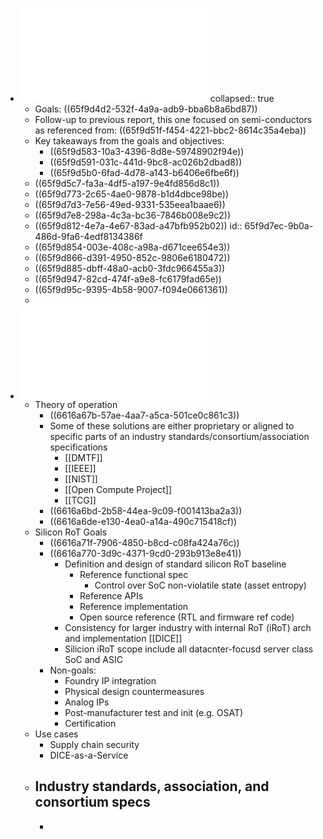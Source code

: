 - ![National-Strategy-on-Microelectronics-Research-March-2024.pdf](../assets/National-Strategy-on-Microelectronics-Research-March-2024_1710871730688_0.pdf)
  collapsed:: true
	- Goals: ((65f9d4d2-532f-4a9a-adb9-bba6b8a6bd87))
	- Follow-up to previous report, this one focused on semi-conductors as referenced from: ((65f9d51f-f454-4221-bbc2-8614c35a4eba))
	- Key takeaways from the goals and objectives:
		- ((65f9d583-10a3-4396-8d8e-59748902f94e))
		- ((65f9d591-031c-441d-9bc8-ac026b2dbad8))
		- ((65f9d5b0-6fad-4d78-a143-b6406e6fbe6f))
	- ((65f9d5c7-fa3a-4df5-a197-9e4fd856d8c1))
	- ((65f9d773-2c65-4ae0-9878-b1d4dbce98be))
	- ((65f9d7d3-7e56-49ed-9331-535eea1baae6))
	- ((65f9d7e8-298a-4c3a-bc36-7846b008e9c2))
	- ((65f9d812-4e7a-4e67-83ad-a47bfb952b02))
	  id:: 65f9d7ec-9b0a-486d-9fa6-4edf8134386f
	- ((65f9d854-003e-408c-a98a-d671cee654e3))
	- ((65f9d866-d391-4950-852c-9806e6180472))
	- ((65f9d885-dbff-48a0-acb0-3fdc966455a3))
	- ((65f9d947-82cd-474f-a9e8-fc6179fad65e))
	- ((65f9d95c-9395-4b58-9007-f094e0661361))
	-
- ![Open Compute Project Caliptra System on a Chip Root of Trust](../assets/Caliptra_--_Silicon_RoT_Services_09012022_1712759217891_0.pdf)
	- Theory of operation
		- ((6616a67b-57ae-4aa7-a5ca-501ce0c861c3))
		- Some of these solutions are either proprietary or aligned to specific parts of an industry standards/consortium/association specifications
			- [[DMTF]]
			- [[IEEE]]
			- [[NIST]]
			- [[Open Compute Project]]
			- [[TCG]]
		- ((6616a6bd-2b58-44ea-9c09-f001413ba2a3))
		- ((6616a6de-e130-4ea0-a14a-490c715418cf))
	- Silicon RoT Goals
		- ((6616a71f-7906-4850-b8cd-c08fa424a76c))
		- ((6616a770-3d9c-4371-9cd0-293b913e8e41))
			- Definition and design of standard silicon RoT baseline
				- Reference functional spec
					- Control over SoC non-violatile state (asset entropy)
				- Reference APIs
				- Reference implementation
				- Open source reference (RTL and firmware ref code)
			- Consistency for larger industry with internal RoT (iRoT) arch and implementation [[DICE]]
			- Silicion iRoT scope include all datacnter-focusd server class SoC and ASIC
		- Non-goals:
			- Foundry IP integration
			- Physical design countermeasures
			- Analog IPs
			- Post-manufacturer test and init (e.g. OSAT)
			- Certification
	- Use cases
		- Supply chain security
		- DICE-as-a-Service
	- Industry standards, association, and consortium specs
		-
		-